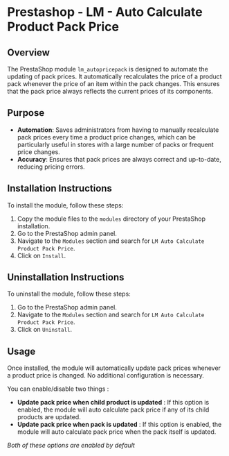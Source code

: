 # Prestashop - LM - Auto Calculate Product Pack Price

## Overview
The PrestaShop module `lm_autopricepack` is designed to automate the updating of pack prices. It automatically recalculates the price of a product pack whenever the price of an item within the pack changes. This ensures that the pack price always reflects the current prices of its components.

## Purpose
- **Automation**: Saves administrators from having to manually recalculate pack prices every time a product price changes, which can be particularly useful in stores with a large number of packs or frequent price changes.
- **Accuracy**: Ensures that pack prices are always correct and up-to-date, reducing pricing errors.

## Installation Instructions
To install the module, follow these steps:
1. Copy the module files to the `modules` directory of your PrestaShop installation.
2. Go to the PrestaShop admin panel.
3. Navigate to the `Modules` section and search for `LM Auto Calculate Product Pack Price`.
4. Click on `Install`.

## Uninstallation Instructions
To uninstall the module, follow these steps:
1. Go to the PrestaShop admin panel.
2. Navigate to the `Modules` section and search for `LM Auto Calculate Product Pack Price`.
3. Click on `Uninstall`.

## Usage
Once installed, the module will automatically update pack prices whenever a product price is changed. No additional configuration is necessary.

You can enable/disable two things :
- **Update pack price when child product is updated** : If this option is enabled, the module will auto calculate pack price if any of its child products are updated.
- **Update pack price when pack is updated** : If this option is enabled, the module will auto calculate pack price when the pack itself is updated.

*Both of these options are enabled by default*
